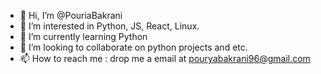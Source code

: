 - 👋 Hi, I’m @PouriaBakrani
- 👀 I’m interested in Python, JS, React, Linux.
- 🌱 I’m currently learning Python
- 💞️ I’m looking to collaborate on python projects and etc.
- 📫 How to reach me : drop me a email at pouryabakrani96@gmail.com
